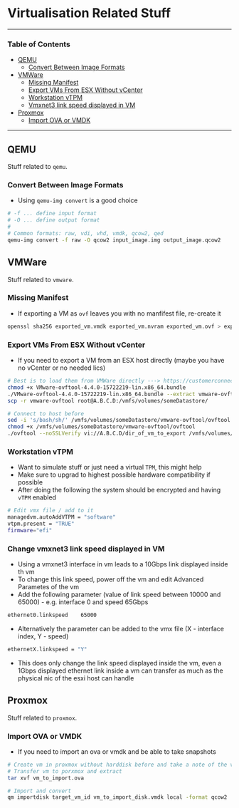 # Virtualisation Related Stuff

---

### Table of Contents
- [QEMU](#qemu)
  * [Convert Between Image Formats](#convert-between-image-formats)
- [VMWare](#vmware)
  * [Missing Manifest](#missing-manifest)
  * [Export VMs From ESX Without vCenter](#export-vms-from-esx-without-vcenter)
  * [Workstation vTPM](#workstation-vtpm)
  * [Vmxnet3 link speed displayed in VM](#Change-vmxnet3-link-speed-displayed-in-vm)
- [Proxmox](#proxmox)
  * [Import OVA or VMDK](#import-ova-or-vmdk)

---

## QEMU
Stuff related to `qemu`.

### Convert Between Image Formats
- Using `qemu-img convert` is a good choice

```bash
# -f ... define input format
# -O ... define output format
#
# Common formats: raw, vdi, vhd, vmdk, qcow2, qed
qemu-img convert -f raw -O qcow2 input_image.img output_image.qcow2
```

## VMWare
Stuff related to `vmware`.

### Missing Manifest
- If exporting a VM as `ovf` leaves you with no manfifest file, re-create it

```bash
openssl sha256 exported_vm.vmdk exported_vm.nvram exported_vm.ovf > exported_vm.mf
```

### Export VMs From ESX Without vCenter
- If you need to export a VM from an ESX host directly (maybe you have no vCenter or no needed lics)

```bash
# Best is to load them from VMWare directly ---> https://customerconnect.vmware.com/downloads/#all_products
chmod +x VMware-ovftool-4.4.0-15722219-lin.x86_64.bundle
./VMware-ovftool-4.4.0-15722219-lin.x86_64.bundle --extract vmware-ovftool
scp -r vmware-ovftool root@A.B.C.D:/vmfs/volumes/someDatastore/

# Connect to host before
sed -i 's/bash/sh/' /vmfs/volumes/someDatastore/vmware-ovftool/ovftool
chmod +x /vmfs/volumes/someDatastore/vmware-ovftool/ovftool
./ovftool --noSSLVerify vi://A.B.C.D/dir_of_vm_to_export /vmfs/volumes/someDatastore/exported_vm.ova
```

### Workstation vTPM
- Want to simulate stuff or just need a virtual `TPM`, this might help
- Make sure to upgrad to highest possible hardware compatibility if possible
- After doing the following the system should be encrypted and having `vTPM` enabled

```bash
# Edit vmx file / add to it
managedvm.autoAddVTPM = "software"
vtpm.present = "TRUE"
firmware="efi"
```

### Change vmxnet3 link speed displayed in VM
- Using a vmxnet3 interface in vm leads to a 10Gbps link displayed inside th vm
- To change this link speed, power off the vm and edit Advanced Parametes of the vm
- Add the following parameter (value of link speed between 10000 and 65000) - e.g. interface 0 and speed 65Gbps
```bash
ethernet0.linkspeed    65000
```
- Alternatively the parameter can be added to the vmx file (X - interface index, Y - speed)
```bash
ethernetX.linkspeed = "Y"
```
- This does only change the link speed displayed inside the vm, even a 1Gbps displayed ethernet link inside a vm can transfer as much as the physical nic of the esxi host can handle

## Proxmox
Stuff related to `proxmox`.

### Import OVA or VMDK
- If you need to import an ova or vmdk and be able to take snapshots

```bash
# Create vm in proxmox without harddisk before and take a note of the vmid (= target_vm_id)
# Transfer vm to porxmox and extract 
tar xvf vm_to_import.ova

# Import and convert
qm importdisk target_vm_id vm_to_import_disk.vmdk local -format qcow2
```

